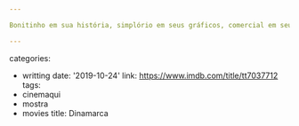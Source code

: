 ```yaml
---

Bonitinho em sua história, simplório em seus gráficos, comercial em seu apelo, mas apaixonante em sua mensagem. Esta animação que mistura amizade, kung-fu e valores da vida é produzido por Jackie Chan. Seus dubladores são de primeira, mesmo falando em inglês. E é bom ver trabalhos de origem asiática hoje em dia sem nenhuma bagagem social militante que tanto enche o saco.

---
```

categories:
- writting
date: '2019-10-24'
link: https://www.imdb.com/title/tt7037712
tags:
- cinemaqui
- mostra
- movies
title: Dinamarca
